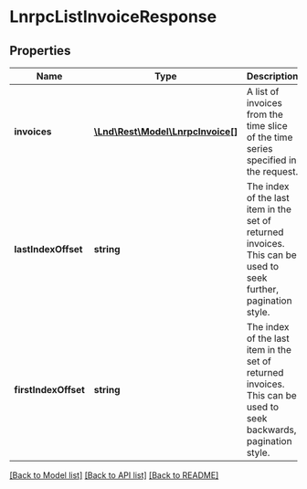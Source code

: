 # LnrpcListInvoiceResponse

## Properties
Name | Type | Description | Notes
------------ | ------------- | ------------- | -------------
**invoices** | [**\Lnd\Rest\Model\LnrpcInvoice[]**](LnrpcInvoice.md) | A list of invoices from the time slice of the time series specified in the request. | [optional] 
**lastIndexOffset** | **string** | The index of the last item in the set of returned invoices. This can be used to seek further, pagination style. | [optional] 
**firstIndexOffset** | **string** | The index of the last item in the set of returned invoices. This can be used to seek backwards, pagination style. | [optional] 

[[Back to Model list]](../README.md#documentation-for-models) [[Back to API list]](../README.md#documentation-for-api-endpoints) [[Back to README]](../README.md)


